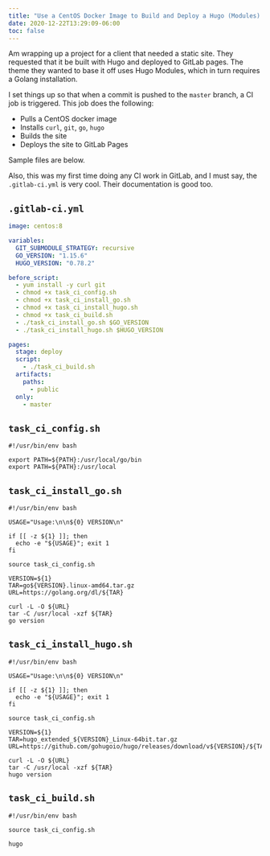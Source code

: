 ```yaml
---
title: "Use a CentOS Docker Image to Build and Deploy a Hugo (Modules) Site to GitLab Pages"
date: 2020-12-22T13:29:09-06:00
toc: false
---
```


Am wrapping up a project for a client that needed a static site. They requested that it be built with Hugo and deployed to GitLab pages. The theme they wanted to base it off uses Hugo Modules, which in turn requires a Golang installation.

I set things up so that when a commit is pushed to the `master` branch, a CI job is triggered. This job does the following:

- Pulls a CentOS docker image
- Installs `curl`, `git`, `go`, `hugo`
- Builds the site
- Deploys the site to GitLab Pages

Sample files are below.

Also, this was my first time doing any CI work in GitLab, and I must say, the `.gitlab-ci.yml` is very cool. Their documentation is good too.

## `.gitlab-ci.yml`

```yml
image: centos:8

variables:
  GIT_SUBMODULE_STRATEGY: recursive
  GO_VERSION: "1.15.6"
  HUGO_VERSION: "0.78.2"

before_script:
  - yum install -y curl git
  - chmod +x task_ci_config.sh
  - chmod +x task_ci_install_go.sh
  - chmod +x task_ci_install_hugo.sh
  - chmod +x task_ci_build.sh
  - ./task_ci_install_go.sh $GO_VERSION
  - ./task_ci_install_hugo.sh $HUGO_VERSION

pages:
  stage: deploy
  script:
    - ./task_ci_build.sh
  artifacts:
    paths:
      - public
  only:
    - master
```

## `task_ci_config.sh`

```shell
#!/usr/bin/env bash

export PATH=${PATH}:/usr/local/go/bin
export PATH=${PATH}:/usr/local
```

## `task_ci_install_go.sh`

```shell
#!/usr/bin/env bash

USAGE="Usage:\n\n${0} VERSION\n"

if [[ -z ${1} ]]; then
  echo -e "${USAGE}"; exit 1
fi

source task_ci_config.sh

VERSION=${1}
TAR=go${VERSION}.linux-amd64.tar.gz
URL=https://golang.org/dl/${TAR}

curl -L -O ${URL}
tar -C /usr/local -xzf ${TAR}
go version
```

## `task_ci_install_hugo.sh`

```shell
#!/usr/bin/env bash

USAGE="Usage:\n\n${0} VERSION\n"

if [[ -z ${1} ]]; then
  echo -e "${USAGE}"; exit 1
fi

source task_ci_config.sh

VERSION=${1}
TAR=hugo_extended_${VERSION}_Linux-64bit.tar.gz
URL=https://github.com/gohugoio/hugo/releases/download/v${VERSION}/${TAR}

curl -L -O ${URL}
tar -C /usr/local -xzf ${TAR}
hugo version
```

## `task_ci_build.sh`

```shell
#!/usr/bin/env bash

source task_ci_config.sh

hugo
```
